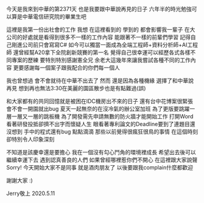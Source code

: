 今天是我來到中華的第2371天
也是我要跟中華說再見的日子
六年半的時光勉強可以算是中華電信研究院的畢業生吧

這裡是我第一份出社會的工作
我想 在這裡看到的 學到的 都會影響我一輩子
在大公司的好處就是看得到很多不一樣的工作內容
能跟著不一樣的前輩們學習
記得自己剛進公司前只會寫寫C#
如今可以獨當一面成為全端工程師+資料分析師+AI工程師
還曾經幫A20拿下全院創新競賽的第一名
覺得自己很幸運可以經歷各式各樣不同專案的歷練
要特別特別感謝憲全兄 余老大這幾年來讓我嘗試各種不同的工作內容
更要感謝每一個案子跟我配合的你們每一個人

我也曾想過 會不會就待在中華不出去了
然而
還是因為各種機緣
選擇了和中華說再見
想到再也無法3:30在美麗的園區散步也是有點難過(誤)

和大家都有的共同回憶就是被困在IDC機房出不來的日子
還有台中花博案很緊張會不會一開園就出bug
夏天一起無奈的在沒冷氣的辦公室加班
為了更版要跳躍一層一層又一層的跳板機
為了開發需先申請無數的防火牆才能開始工作
打開Word看著研發投抵卻擠不出字而懷疑人生
眼看著專利論文的Deadline要到了連題目還沒想到 手中的程式還有bug
點點滴滴
那些以前覺得很瘋狂很鳥的事情
在這個時刻 卻特別令人印象深刻

不知道是該慶幸還是要擔心
我在一個沒有勾心鬥角的環境裡成長
希望出去後可以繼續幸運下去
遇到認真善良的人們
如果曾經哪裡惹你們不開心
在這裡跟大家說聲Sorry!
今天開始大家不是同事
就是酒肉朋友了
以後要跟我complain什麼都歡迎 

謝謝大家 :)

Jerry敬上
2020.5.11
